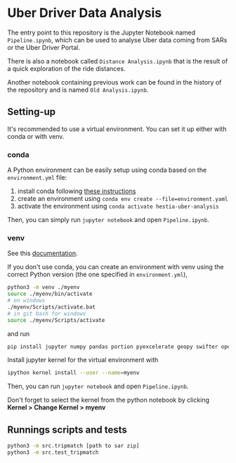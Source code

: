 # Uber Driver Data Analysis

The entry point to this repository is the Jupyter Notebook named `Pipeline.ipynb`, which can be used to analyse Uber data coming from SARs or the Uber Driver Portal.

There is also a notebook called `Distance Analysis.ipynb` that is the result of a quick exploration of the ride distances.

Another notebook containing previous work can be found in the history of the repository and is named `Old Analysis.ipynb`.


## Setting-up

It's recommended to use a virtual environment. You can set it up either with conda or with venv.

### conda
A Python environment can be easily setup using conda based on the `environment.yml` file:
1. install conda following [these instructions](https://docs.conda.io/projects/conda/en/latest/user-guide/install/index.html)
2. create an environment using `conda env create --file=environment.yaml`
3. activate the environment using `conda activate hestia-uber-analysis`

Then, you can simply run `jupyter notebook` and open `Pipeline.ipynb`.

### venv
See this [documentation](https://www.geeksforgeeks.org/using-jupyter-notebook-in-virtual-environment/).

If you don't use conda, you can create an environment with venv using the correct Python version (the one specified in `environment.yml`), 

``` sh
python3 -m venv ./myenv
source ./myenv/bin/activate
# on windows 
./myenv/Scripts/activate.bat
# in git bash for windows
source ./myenv/Scripts/activate
```

and run 
``` sh
pip install jupyter numpy pandas portion pyexcelerate geopy swifter openpyxl
```

Install jupyter kernel for the virtual environment with
``` sh
ipython kernel install --user --name=myenv
```

Then, you can run `jupyter notebook` and open `Pipeline.ipynb`.

Don't forget to select the kernel from the python notebook by clicking **Kernel > Change Kernel > myenv**

## Runnings scripts and tests

``` sh
python3 -m src.tripmatch [path to sar zip]
python3 -m src.test_tripmatch
```
